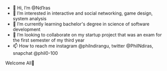 - 👋 Hi, I’m @Nd1ras
- 👀 I’m interested in interactive and social networking, game design, system analysis
- 🌱 I’m currently learning bachelor's degree in science of software development
- 💞️ I’m looking to collaborate on my startup project that was an exam for the first semester of my third year
- 📫 How to reach me instagram @philndirangu, twitter @PhilNdiras, snapchat @phil0-100

Welcome All🙂

<!---
Nd1ras/Nd1ras is a ✨ special ✨ repository because its `README.md` (this file) appears on your GitHub profile.
You can click the Preview link to take a look at your changes.
--->
